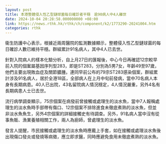 ```yaml
---
layout: post
title: 本港整體侵入性乙型鏈球菌每日確診者平穩　逾90病人中4人離世
date: 2024-10-04 20:28:58.000000000 +08:00
link: https://news.rthk.hk/rthk/ch/component/k2/1773290-20241004.htm
categories: rthk
---
```


衞生防護中心表示，根據近兩周醫院的監測數據顯示，整體侵入性乙型鏈球菌的每日確診人數已維持平穩。群組累計91名病人，其中4人已去世。

針對入院病人的樣本化驗分析，自上月27日的匯報後，中心今日再確認12宗較早前入院的個䅁屬基因序列型283，即是ST283，分別為5男7女，年齡49至97歲，他們主要出現敗血症及關節膿腫。連同早前公布的79宗ST283感染個案，群組累計涉及91名病人，居於全港18區，全部病人在上月中旬前發病，當中70名病人本身有長期病患。40人已出院，43名留院病人情況穩定，4人情況嚴重，另外4名有長期病患人士已去世。

流行病學調查顯示，75宗個案在病發前曾接觸或處理生的淡水魚，當中7人報稱處理生的淡水魚時手部帶有傷口、12宗個案不排除進食未徹底煮熟的淡水魚，但並非淡水魚魚生，另外4宗個案的詳細接觸史有待調查。另外，91名病人當中沒有從事魚販、漁業養殖相關工作，兩人為廚師，曾處理生的淡水魚。

發言人提醒，市民接觸或處理生的淡水魚時應戴上手套，如在接觸或處理淡水魚後出現傷口發炎或發燒等病徵，應立即求醫，同時應避免食用未徹底煮熟的淡水魚。
